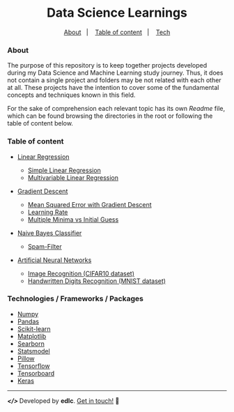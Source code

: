 <h1 align="center">
	Data Science Learnings
</h1>

<div align="center">

[About](#about)&nbsp;&nbsp;&nbsp;|&nbsp;&nbsp;&nbsp;
[Table of content](#table-of-content)&nbsp;&nbsp;&nbsp;|&nbsp;&nbsp;&nbsp;
[Tech](#technologies-/-frameworks-/-packages)

</div>

### About
The purpose of this repository is to keep together projects developed during my Data Science and Machine Learning study journey. Thus, it does not contain a single project and folders may be not related with each other at all. These projects have the intention to cover some of the fundamental concepts and techniques known in this field.

For the sake of comprehension each relevant topic has its own <i>Readme</i> file, which can be found browsing the directories in the root or following the table of content below.

### Table of content
* [Linear Regression](https://github.com/playeredlc/DataScience-Learnings/tree/master/Linear-Regression#linear-regression)
	* [Simple Linear Regression](https://github.com/playeredlc/DataScience-Learnings/tree/master/Linear-Regression#simple-linear-regression)
	* [Multivariable Linear Regression](https://github.com/playeredlc/DataScience-Learnings/tree/master/Linear-Regression#multiple-linear-regression)


* [Gradient Descent](https://github.com/playeredlc/DataScience-Learnings/tree/master/Gradient-Descent#gradient-descent)
    * [Mean Squared Error with Gradient Descent](https://github.com/playeredlc/DataScience-Learnings/tree/master/Gradient-Descent#mean-squared-error-with-gradient-descent)
    * [Learning Rate](https://github.com/playeredlc/DataScience-Learnings/tree/master/Gradient-Descent#the-learning-rate)
    * [Multiple Minima vs Initial Guess](https://github.com/playeredlc/DataScience-Learnings/tree/master/Gradient-Descent#the-learning-rate)


* [Naive Bayes Classifier](https://github.com/playeredlc/DataScience-Learnings/tree/master/Naive-Bayes#naive-bayes-classifier)
	* [Spam-Filter](https://github.com/playeredlc/DataScience-Learnings/tree/master/Naive-Bayes#spam-filter)


* [Artificial Neural Networks](https://github.com/playeredlc/DataScience-Learnings/tree/master/Neural_Networks#neural-networks)
	* [Image Recognition (CIFAR10 dataset)](https://github.com/playeredlc/DataScience-Learnings/tree/master/Neural_Networks#image-recognition)
	* [Handwritten Digits Recognition (MNIST dataset)](https://github.com/playeredlc/DataScience-Learnings/tree/master/Neural_Networks#handwritten-digits-recognition)

### Technologies / Frameworks / Packages
* [Numpy](https://numpy.org/)
* [Pandas](https://pandas.pydata.org/)
* [Scikit-learn](https://scikit-learn.org/)
* [Matplotlib](https://matplotlib.org/)
* [Searborn](https://seaborn.pydata.org/)
* [Statsmodel](https://www.statsmodels.org/)
* [Pillow](https://pillow.readthedocs.io/)
* [Tensorflow](https://www.tensorflow.org/)
* [Tensorboard](https://www.tensorflow.org/tensorboard)
* [Keras](https://keras.io/)

---

<strong><i> </> </i></strong> Developed by <strong>edlc</strong>. [Get in touch!](https://github.com/playeredlc) :metal:
